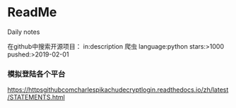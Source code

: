 # ReadMe
Daily notes

在github中搜索开源项目：
in:description 爬虫 language:python stars:>1000 pushed:>2019-02-01

### 模拟登陆各个平台
https://httpsgithubcomcharlespikachudecryptlogin.readthedocs.io/zh/latest/STATEMENTS.html
